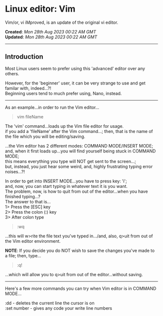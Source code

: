 # Linux editor: Vim 

Vim/or, vi iMproved, is an update of the original vi editor.  

**Created**: *Mon 28th Aug 2023 00:22 AM GMT*    
**Updated**: *Mon 28th Aug 2023 00:22 AM GMT*  

-----

## Introduction  

Most Linux users seem to prefer using this 'advanced' editor over any others.  

However, for the 'beginner' user, it can be very strange to use and get familar with, indeed...?!        
Beginning users tend to much prefer using, Nano, instead.   

-----

As an example...in order to run the Vim editor...    

>vim fileName  

The 'vim' command...loads up the Vim file editor for usage.     
if you add a 'fileName' after the Vim command...; then, that is the name of the file which you will be editing/saving.  

...the Vim editor has 2 different modes: COMMAND MODE/INSERT MODE;  
and, when it first loads up...you will find yourself being stuck in COMMAND MODE;  
this means everything you type will NOT get sent to the screen...;  
but, instead, you just hear some weird, and, highly frustrating typing error noises...?!  

In order to get into INSERT MODE...you have to press key: 'i';   
and, now, you can start typing in whatever text it is you want.    
The problem, now, is how to quit from out of the editor...when you have finished typing...?    
The answer to that is...    
1> Press the [ESC] key  
2> Press the colon (:) key  
3> After colon type  

>:wq  

...this will w>rite the file text you've typed in.../and, also, q>uit from out of the Vim editor environment.  

**NOTE**: If you decide you do NOT wish to save the changes you've made to a file; then, type...  

>:q!

...which will allow you to q>uit from out of the editor...without saving.  

-----

Here's a few more commands you can try when Vim editor is in COMMAND MODE...  

:dd - deletes the current line the cursor is on  
:set number - gives any code your write line numbers  
